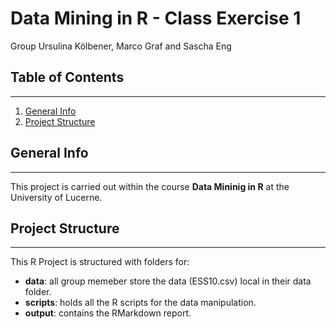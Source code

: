 # Data Mining in R - Class Exercise 1
Group Ursulina Kölbener, Marco Graf and Sascha Eng

## Table of Contents
***
1. [General Info](#general-info)
2. [Project Structure](#project-structure)


## General Info
***
This project is carried out within the course **Data Mininig in R** at the University of Lucerne.

## Project Structure
***
This R Project is structured with folders for:  
* **data**: all group memeber store the data (ESS10.csv) local in their data folder.
* **scripts**: holds all the R scripts for the data manipulation.
* **output**: contains the RMarkdown report.
